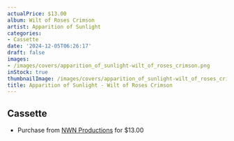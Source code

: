 ```yaml
---
actualPrice: $13.00
album: Wilt of Roses Crimson
artist: Apparition of Sunlight
categories:
- Cassette
date: '2024-12-05T06:26:17'
draft: false
images:
- /images/covers/apparition_of_sunlight-wilt_of_roses_crimson.png
inStock: true
thumbnailImage: /images/covers/apparition_of_sunlight-wilt_of_roses_crimson-thumb.png
title: Apparition of Sunlight - Wilt of Roses Crimson
---
```


## Cassette
* Purchase from [NWN Productions](http://shop.nwnprod.com/index.php?route=product/product&path=73&product_id=30686&sort=pd.name&order=ASC) for $13.00
